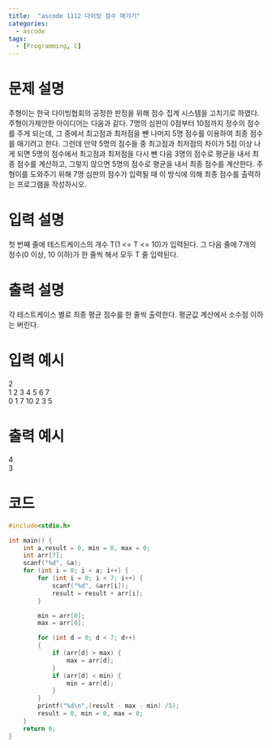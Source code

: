 ```yaml
---
title:  "ascode 1112 다이빙 점수 매기기"
categories:
  - ascode
tags:
  - [Programming, C]
---
```


# 문제 설명
주형이는 한국 다이빙협회의 공정한 판정을 위해 점수 집계 시스템을 고치기로 하였다. 주형이가제안한 아이디어는 다음과 같다. 7명의 심판이 0점부터 10점까지 정수의 점수를 주게 되는데, 그 중에서 최고점과 최저점을 뺀 나머지 5명 점수를 이용하여 최종 점수를 매기려고 한다. 그런데 만약 5명의 점수들 중 최고점과 최저점의 차이가 5점 이상 나게 되면 5명의 점수에서 최고점과 최저점을 다시 뺀 다음 3명의 점수로 평균을 내서 최종 점수를 계산하고, 그렇지 않으면 5명의 점수로 평균을 내서 최종 점수를 계산한다. 주형이를 도와주기 위해 7명 심판의 점수가 입력될 때 이 방식에 의해 최종 점수를 출력하는 프로그램을 작성하시오. 
# 입력 설명
첫 번째 줄에 테스트케이스의 개수 T(1 <= T <= 10)가 입력된다. 그 다음 줄에 7개의 정수(0 이상, 10 이하)가 한 줄씩 해서 모두 T 줄 입력된다.
# 출력 설명
각 테스트케이스 별로 최종 평균 점수를 한 줄씩 출력한다. 평균값 계산에서 소수점 이하는 버린다.
# 입력 예시 
2<br>
1 2 3 4 5 6 7<br>
0 1 7 10 2 3 5
# 출력 예시 
4<br>
3

# 코드

```c
#include<stdio.h>

int main() {
	int a,result = 0, min = 0, max = 0;
    int arr[7];
	scanf("%d", &a);
	for (int i = 0; i < a; i++) {
        for (int i = 0; i < 7; i++) {
            scanf("%d", &arr[i]);
            result = result + arr[i];
        }

        min = arr[0];
        max = arr[0];

        for (int d = 0; d < 7; d++)
        {
            if (arr[d] > max) {
                max = arr[d];
            }
            if (arr[d] < min) {
                min = arr[d];
            }
        }
		printf("%d\n",(result - max - min) /5);
        result = 0, min = 0, max = 0;
	}
	return 0;
}
```